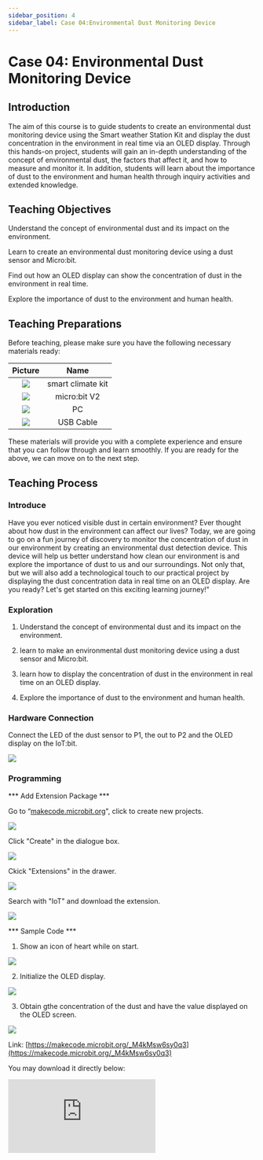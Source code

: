 ```yaml
---
sidebar_position: 4
sidebar_label: Case 04:Environmental Dust Monitoring Device
---
```


# Case 04: Environmental Dust Monitoring Device

## Introduction

The aim of this course is to guide students to create an environmental dust monitoring device using the Smart weather Station Kit and display the dust concentration in the environment in real time via an OLED display. Through this hands-on project, students will gain an in-depth understanding of the concept of environmental dust, the factors that affect it, and how to measure and monitor it. In addition, students will learn about the importance of dust to the environment and human health through inquiry activities and extended knowledge.

## Teaching Objectives

Understand the concept of environmental dust and its impact on the environment.

Learn to create an environmental dust monitoring device using a dust sensor and Micro:bit.

Find out how an OLED display can show the concentration of dust in the environment in real time.

Explore the importance of dust to the environment and human health.

## Teaching Preparations

Before teaching, please make sure you have the following necessary materials ready:

| Picture | Name |
| :-: | :-: |
| ![](./images/microbit-smart-climate-kit-case-01-02.png) | smart climate kit |
| ![](./images/microbit-smart-climate-kit-case-01-03.png) | micro:bit V2 |
| ![](./images/microbit-smart-climate-kit-case-01-04.png) | PC |
| ![](./images/microbit-smart-climate-kit-case-01-05.png) | USB Cable |

These materials will provide you with a complete experience and ensure that you can follow through and learn smoothly. If you are ready for the above, we can move on to the next step.

## Teaching Process

### Introduce

Have you ever noticed visible dust in certain environment? Ever thought about how dust in the environment can affect our lives? Today, we are going to go on a fun journey of discovery to monitor the concentration of dust in our environment by creating an environmental dust detection device. This device will help us better understand how clean our environment is and explore the importance of dust to us and our surroundings. Not only that, but we will also add a technological touch to our practical project by displaying the dust concentration data in real time on an OLED display. Are you ready? Let's get started on this exciting learning journey!"

### Exploration

1. Understand the concept of environmental dust and its impact on the environment.

2. learn to make an environmental dust monitoring device using a dust sensor and Micro:bit.

3. learn how to display the concentration of dust in the environment in real time on an OLED display.

4. Explore the importance of dust to the environment and human health.

### Hardware Connection

Connect the LED of the dust sensor to P1, the out to P2 and the OLED display on the IoT:bit.

![](./images/microbit-smart-climate-kit-case-04-06.png)

### Programming

*** Add Extension Package ***

Go to “[makecode.microbit.org](https://makecode.microbit.org/)", click to create new projects.

![](./images/smart-weather-station-kit-add-extension-01.png)

Click "Create" in the dialogue box.

![](./images/smart-weather-station-kit-add-extension-02.png)

Ckick "Extensions" in the drawer.

![](./images/smart-weather-station-kit-add-extension-03.png)

Search with "IoT" and download the extension.

![](./images/smart-weather-station-kit-add-extension-04.png)

*** Sample Code ***

1. Show an icon of heart while on start.

![](./images/microbit-smart-climate-kit-case-04-07.png)

2. Initialize the OLED display.

![](./images/microbit-smart-climate-kit-case-04-08.png)

3. Obtain gthe concentration of the dust and have the value displayed on the OLED screen.

![](./images/microbit-smart-climate-kit-case-04-09.png)


Link: [https://makecode.microbit.org/_M4kMsw6sy0q3](https://makecode.microbit.org/_M4kMsw6sy0q3)

You may download it directly below:

<div
    style={{
        position: 'relative',
        paddingBottom: '60%',
        overflow: 'hidden',
    }}
>
    <iframe
        src="https://makecode.microbit.org/_M4kMsw6sy0q3"
        frameborder="0"
        sandbox="allow-popups allow-forms allow-scripts allow-same-origin"
        style={{
            position: 'absolute',
            width: '100%',
            height: '100%',
        }}
    />
</div>

*** Download Link ***

Connect the micro:bit v2 with your PC via the USB cable.

![](./images/connect-microbit.gif)

The PC shall have a disk name called "MICROBIT" after connection.

![](./images/microbit-drive.png)

Click![](./images/download-01.png) at the left corner, and select `Connect Device`.

![](./images/download-02.png)

Click ![](./images/download-03.png).

![](./images/download-04.png)

Click ![](./images/download-05.png).

![](./images/download-06.png)


Select `BBC micro:bit CMSIS-DAP`, and then select "connect", now the micro:bit is successfully connected.

![](./images/download-07.png)

Click to download the program.

![](./images/download-08.png)

### Teamwork and Showcase

Students are divided into small groups and work together to create and programme the case.

Students are encouraged to co-operate, communicate and share their experiences with each other.

Each group will have the opportunity to present the cases they have produced and demonstrate them to the other groups.

*** Expected result: When connected to the power supply, the micro:bit LED first shows the heart icon and then the current dust concentration on the OLED display. ***

（GIF动图）

### Reflection

Review the course content and remind students what knowledge and skills they have acquired.

Lead students in a discussion about the problems and difficulties they encountered during the production process and how they resolved them.

Guide students to think about the effects of dust on the environment and human health.

Guide students to further research and explore other applications of environmental monitoring devices.

## Extended Knowledge

### Impact of Dust on the Environment and Human Health

Impact of dust on the environment:

Decrease in air quality: Dust may contain tiny particles such as dust, pollen, bacteria, viruses and chemicals. These particles are suspended in the air, degrading air quality and affecting ecological balance and biodiversity.

Soil degradation: Large amounts of dust deposited on the soil surface may lead to a decline in soil quality. Chemicals, heavy metals and other pollutants in dust may seep into the soil, affecting plant growth and soil fertility.

Damage to buildings and equipment: Dust can accumulate on the surfaces of buildings and equipment, forming a layer of dust that gradually damages the appearance and structure of the building. This can cause damage to houses, artefacts and infrastructure, among others.

Human health effects of dust:

Respiratory problems: Tiny particles in dust can be inhaled into the respiratory tract and cause respiratory problems. Prolonged exposure to high levels of dust can lead to symptoms such as coughing, wheezing, shortness of breath and difficulty in breathing. It is particularly sensitive to patients with respiratory conditions such as asthma and allergies.

Cardiovascular health: Certain studies have shown that long-term exposure to high concentrations of dust may be associated with the development and exacerbation of cardiovascular disease. Tiny particulate matter that enters the circulation may trigger an inflammatory response that affects blood vessel function and heart health.

Allergy and asthma: Pollen, bacteria and fungal spores in dust may trigger allergic reactions and asthma attacks. Sensitive individuals may experience sneezing, nasal congestion, itchy skin, eye irritation and other symptoms.

Toxic substance exposure: Certain dusts may contain harmful chemicals and heavy metals, such as lead, mercury, asbestos, and so on. Long-term exposure to these harmful substances may cause damage to the body's internal organs, nervous system and immune system.

Understanding the impact of dust on the environment and human health helps us to take appropriate measures to minimise dust generation and exposure. This includes regular cleaning, well-ventilated environments, wearing masks and avoiding exposure to harmful substances. Also, regular monitoring and assessment of dust concentration in the environment are important measures to protect our health and create a cleaner living environment.
